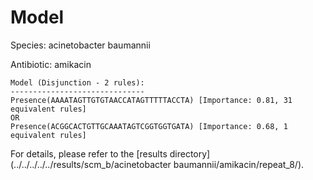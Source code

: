 
# Model

Species: acinetobacter baumannii

Antibiotic: amikacin

```
Model (Disjunction - 2 rules):
------------------------------
Presence(AAAATAGTTGTGTAACCATAGTTTTTACCTA) [Importance: 0.81, 31 equivalent rules]
OR
Presence(ACGGCACTGTTGCAAATAGTCGGTGGTGATA) [Importance: 0.68, 1 equivalent rules]

```

For details, please refer to the [results directory](../../../../../results/scm_b/acinetobacter baumannii/amikacin/repeat_8/).

